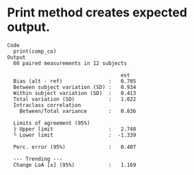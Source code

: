 # Print method creates expected output.

    Code
      print(comp_co)
    Output
      60 paired measurements in 12 subjects
      
                                         est 
      Bias (alt - ref)               :   0.705  
      Between subject variation (SD) :   0.934  
      Within subject variation (SD)  :   0.413  
      Total variation (SD)           :   1.022  
      Intraclass correlation
        Between/Total variance       :   0.836  
      
      Limits of agreement (95%)
      ├ Upper limit                  :   2.748  
      └ Lower limit                  :  -1.339  
      
      Perc. error (95%)              :   0.407  
      
      --- Trending ---
      Change LoA [±] (95%)           :   1.169  

